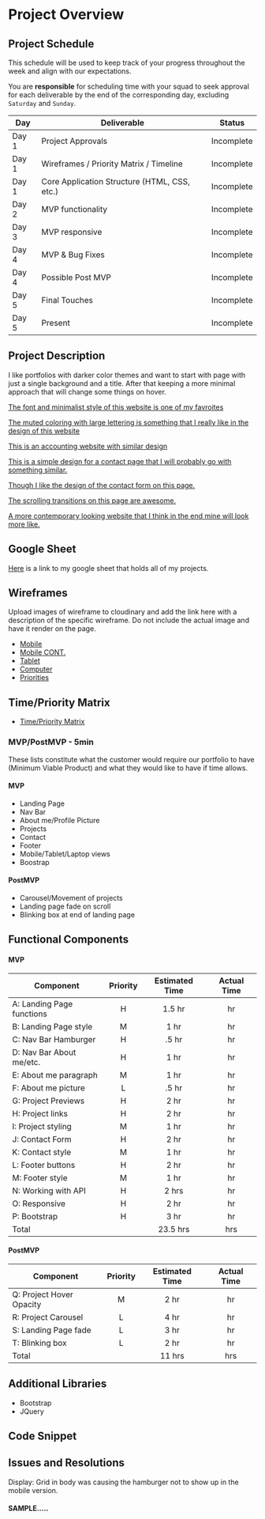 # Project Overview

## Project Schedule

This schedule will be used to keep track of your progress throughout the week and align with our expectations.

You are **responsible** for scheduling time with your squad to seek approval for each deliverable by the end of the corresponding day, excluding `Saturday` and `Sunday`.

| Day   | Deliverable                                  | Status     |
| ----- | -------------------------------------------- | ---------- |
| Day 1 | Project Approvals                            | Incomplete |
| Day 1 | Wireframes / Priority Matrix / Timeline      | Incomplete |
| Day 1 | Core Application Structure (HTML, CSS, etc.) | Incomplete |
| Day 2 | MVP functionality                            | Incomplete |
| Day 3 | MVP responsive                               | Incomplete |
| Day 4 | MVP & Bug Fixes                              | Incomplete |
| Day 4 | Possible Post MVP                            | Incomplete |
| Day 5 | Final Touches                                | Incomplete |
| Day 5 | Present                                      | Incomplete |

## Project Description

I like portfolios with darker color themes and want to start with page with just a single background and a title. After that keeping a more minimal approach that will change some things on hover.

[The font and minimalist style of this website is one of my favroites](https://www.marvinschwaibold.com/)

[The muted coloring with large lettering is something that I really like in the design of this website](https://wakawaka.world/)

[This is an accounting website with similar design](https://sealco.ca/)

[This is a simple design for a contact page that I will probably go with something similar.](https://dev.zeroqode.com/contact)

[Though I like the design of the contact form on this page.](https://focuslabllc.com/contact)

[The scrolling transitions on this page are awesome.](https://www.northand.ca/)

[A more contemporary looking website that I think in the end mine will look more like.](https://www.turtleinc.com/about/peter-komierowski)

## Google Sheet

[Here](https://docs.google.com/spreadsheets/d/1fwom458n4HiXVLeAwUxy5FJQU75m7EE_lQ9ovRO_ql4/edit#gid=0) is a link to my google sheet that holds all of my projects.

## Wireframes

Upload images of wireframe to cloudinary and add the link here with a description of the specific wireframe. Do not include the actual image and have it render on the page.

- [Mobile](https://imgur.com/r9j8Rky)
- [Mobile CONT.](https://imgur.com/9muRtTV)
- [Tablet](https://imgur.com/uGzI6To)
- [Computer](https://imgur.com/93HnAZe)
- [Priorities](https://imgur.com/YEhk8Um)

## Time/Priority Matrix

- [Time/Priority Matrix](https://imgur.com/3rNJCJ4)

### MVP/PostMVP - 5min

These lists constitute what the customer would require our portfolio to have (Minimum Viable Product) and what they would like to have if time allows.

#### MVP

- Landing Page
- Nav Bar
- About me/Profile Picture
- Projects
- Contact
- Footer
- Mobile/Tablet/Laptop views
- Boostrap

#### PostMVP

- Carousel/Movement of projects
- Landing page fade on scroll
- Blinking box at end of landing page

## Functional Components

#### MVP

| Component                 | Priority | Estimated Time | Actual Time |
| ------------------------- | :------: | :------------: | :---------: |
| A: Landing Page functions |    H     |     1.5 hr     |     hr      |
| B: Landing Page style     |    M     |      1 hr      |     hr      |
| C: Nav Bar Hamburger      |    H     |     .5 hr      |     hr      |
| D: Nav Bar About me/etc.  |    H     |      1 hr      |     hr      |
| E: About me paragraph     |    M     |      1 hr      |     hr      |
| F: About me picture       |    L     |     .5 hr      |     hr      |
| G: Project Previews       |    H     |      2 hr      |     hr      |
| H: Project links          |    H     |      2 hr      |     hr      |
| I: Project styling        |    M     |      1 hr      |     hr      |
| J: Contact Form           |    H     |      2 hr      |     hr      |
| K: Contact style          |    M     |      1 hr      |     hr      |
| L: Footer buttons         |    H     |      2 hr      |     hr      |
| M: Footer style           |    M     |      1 hr      |     hr      |
| N: Working with API       |    H     |     2 hrs      |     hr      |
| O: Responsive             |    H     |      2 hr      |     hr      |
| P: Bootstrap              |    H     |      3 hr      |     hr      |
| Total                     |          |    23.5 hrs    |     hrs     |

#### PostMVP

| Component                | Priority | Estimated Time | Actual Time |
| ------------------------ | :------: | :------------: | :---------: |
| Q: Project Hover Opacity |    M     |      2 hr      |     hr      |
| R: Project Carousel      |    L     |      4 hr      |     hr      |
| S: Landing Page fade     |    L     |      3 hr      |     hr      |
| T: Blinking box          |    L     |      2 hr      |     hr      |
| Total                    |          |     11 hrs     |     hrs     |

## Additional Libraries

<!-- Use this section to list all supporting libraries and their role in the project. -->

- Bootstrap
- JQuery

## Code Snippet

<!-- Use this section to include a brief code snippet of functionality that you are proud of an a brief description

```
function reverse(string) {
	// here is the code to reverse a string of text
}
``` -->

## Issues and Resolutions

<!-- Use this section to list of all major issues encountered and their resolution. -->

Display: Grid in body was causing the hamburger not to show up in the mobile version.

#### SAMPLE.....

<!-- **ERROR**: app.js:34 Uncaught SyntaxError: Unexpected identifier
**RESOLUTION**: Missing comma after first object in sources {} object -->
